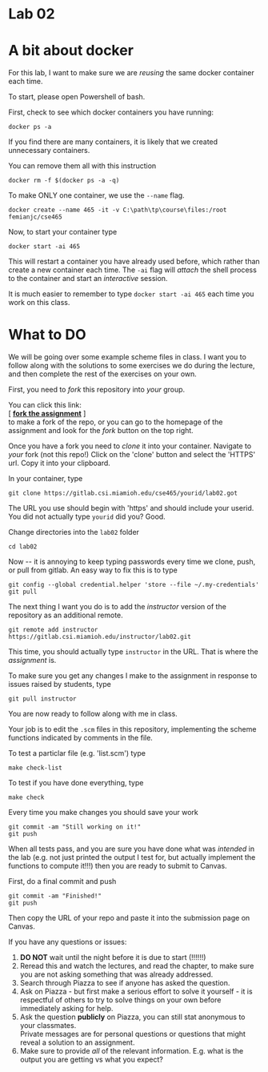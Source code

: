 # Lab 02



# A bit about docker

For this lab, I want to make sure we are _reusing_ the same docker container each time.

To start, please open Powershell of bash. 

First, check to see which docker containers you have running:

```
docker ps -a
```

If you find there are many containers, it is likely that we created unnecessary containers. 

You can remove them all with this instruction

```
docker rm -f $(docker ps -a -q)
```

To make ONLY one container, we use the `--name` flag. 

```
docker create --name 465 -it -v C:\path\tp\course\files:/root femianjc/cse465
```

Now, to start your container type

```
docker start -ai 465
```

This will restart a container you have already used before, which rather than create a new container each time. 
The `-ai` flag will _attach_ the shell process to the container and start an _interactive_ session. 

It is much easier to remember to type `docker start -ai 465` each time you work on this class. 

# What to DO

We will be going over some example scheme files in class.
I want you to follow along with the solutions to some exercises we do during the 
lecture, and then complete the rest of the exercises on your own. 


First, you need to _fork_ this repository into _your_ group. 

You can click this link:  
\[ **[fork the assignment](https://gitlab.csi.miamioh.edu/cse465/instructor/lab02/-/forks/new)**  \]  
to make a fork of the repo, or you can go to the homepage of the assignment and look for the _fork_ button on the top right. 

Once you have a fork you need to _clone_ it into your container. 
Navigate to _your_ fork (not this repo!)
Click on the 'clone' button and select the 'HTTPS' url. 
Copy it into your clipboard. 

In your container, type

```
git clone https://gitlab.csi.miamioh.edu/cse465/yourid/lab02.got
```
The URL you use should begin with 'https' and should include your userid. You did not actually type `yourid` did you? Good. 


Change directories into the `lab02` folder

```
cd lab02
```

Now -- it is annoying to keep typing passwords every time we clone, push, or pull from gitlab. 
An easy way to fix this is to type

```
git config --global credential.helper 'store --file ~/.my-credentials'
git pull
```


The next thing I want you do is to add the _instructor_ version of the repository as an 
additional remote. 

```
git remote add instructor https://gitlab.csi.miamioh.edu/instructor/lab02.git
```
This time, you should actually type `instructor` in the URL. That is where the _assignment_ is. 

To make sure you get any changes I make to the assignment in response to issues raised by students, type

```
git pull instructor
```

You are now ready to follow along with me in class.

Your job is to edit the `.scm` files in this 
repository, implementing the scheme functions indicated by comments in the file. 


To test a particlar file (e.g. 'list.scm') type 

```
make check-list
```

To test if you have done everything, type

```
make check
```

Every time you make changes you should save your work

```
git commit -am "Still working on it!"
git push
```


When all tests pass, and you are sure you have done what was _intended_ in the lab 
(e.g. not just printed the output I test for, but actually implement the functions to compute it!!!)
then you are ready to submit to Canvas. 

First, do a final commit and push
```
git commit -am "Finished!"
git push
```

Then copy the URL of your repo and paste it into the submission page on Canvas.


If you have any questions or issues:
1. **DO NOT** wait until the night before it is due to start (!!!!!!)
2. Reread this and watch the lectures, and read the chapter, to make sure you are not asking something that was already addressed. 
3. Search through Piazza to see if anyone has asked the question. 
3. Ask on Piazza - but first make a serious effort to solve it yourself - it is respectful of others to try to solve things on your own before immediately asking for help. 
4. Ask the question **publicly** on Piazza, you can still stat anonymous to your classmates.  
   Private messages are for personal questions or questions that might reveal a solution to an assignment.  
5. Make sure to provide _all_ of the relevant information. E.g. what is the output you are getting vs what you expect? 

